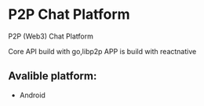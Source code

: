 # P2P Chat Platform
P2P (Web3) Chat Platform

Core API build with go,libp2p APP is build with reactnative

## Avalible platform: 
- Android
